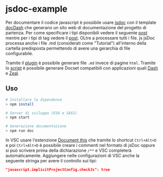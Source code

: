 # jsdoc-example

Per documentare il codice javascript è possibile usare [jsdoc](https://github.com/jsdoc/jsdoc) con il template [docDash](https://github.com/clenemt/docdash) che generano un sito web di documentazione del progetto di partenza. Per come specificare i tipi disponibili vedere il seguente [post](https://medium.com/@trukrs/type-safe-javascript-with-jsdoc-7a2a63209b76) mentre per i tipi di tag vedere il [post](https://dzone.com/articles/introduction-jsdoc).
OLtre a processare tutti i file. js jsDoc processa anche i file .md (considerati come "Tutorial") all'interno della cartella predisposta permettendo di avere una gerarchia di file configurabile.

Tramite il [plugin](https://www.npmjs.com/package/jsdoc-to-markdown) è possibile generare file `.md` invece di pagine `html`.
Tramite lo [script](https://github.com/theasta/jsdoc-dash-template) è possibile generare Docset compatibili con applicazioni quali [Dash](https://kapeli.com/dash) e [Zeal](https://zealdocs.org/).

## Uso

```sh
# Installare le dipendenze
> npm install

# Server di sviluppo (ES6 e SASS)
> npm start

# Generazione documentazione
> npm run doc

```

In VSC usare l'estenzione [Document this](https://github.com/joelday/vscode-docthis) che tramite lo shortcut `Ctrl+Alt+D` e poi `Ctrl+Alt+D` è possibile creare i commenti nel formato di jsDoc oppure si può scrivere prima della dichiarazione `/**` e VSC completerà automaticamente. Aggiungere nelle configurazioni di VSC anche la seguente stringa per avere il controllo sui tipi:
```json
"javascript.implicitProjectConfig.checkJs": true
```
